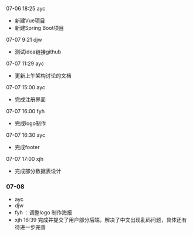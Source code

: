 07-06 18:25 ayc

- 新建Vue项目
- 新建Spring Boot项目

07-07 9:21 djw

- 测试idea链接github

07-07 11:29 ayc

- 更新上午架构讨论的文档

07-07 15:00 ayc

- 完成注册界面

07-07 16:00 fyh

- 完成logo制作

07-07 16:30 ayc

- 完成footer

07-07 17:00 xjh

- 完成部分数据表设计

### 07-08
- ayc
- djw
- fyh ：调整logo 制作海报
- xjh
16:39
完成并提交了用户部分后端，解决了中文出现乱码问题，具体还有待进一步完善
